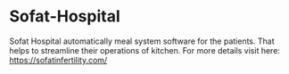 # Sofat-Hospital
Sofat Hospital automatically meal system software for the patients. That helps to streamline their operations of kitchen. For more details visit here: https://sofatinfertility.com/
